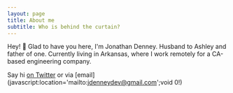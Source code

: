 ```yaml
---
layout: page
title: About me
subtitle: Who is behind the curtain?
---
```


Hey! 👋 Glad to have you here, I'm Jonathan Denney. Husband to Ashley and father of one. Currently living in Arkansas, where I work remotely for a CA-based engineering company.

Say hi [on Twitter](https://www.twitter.com/intent/follow?screen_name=jdenneydev) or via [email](javascript:location='mailto:jdenneydev@gmail.com';void 0!)
